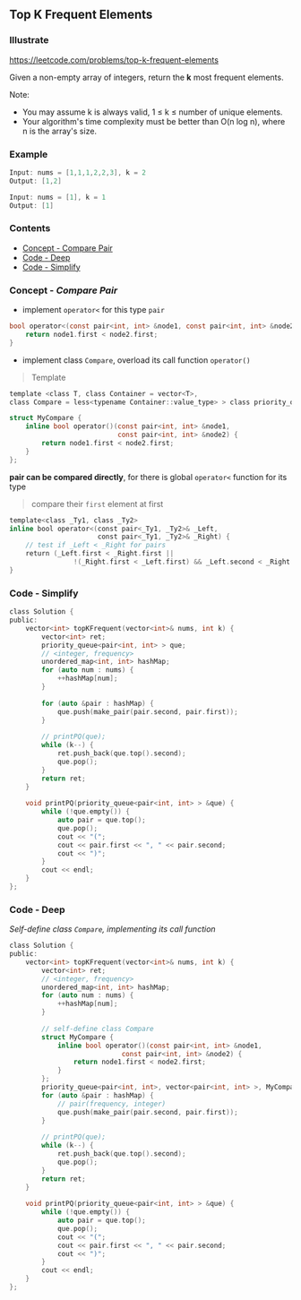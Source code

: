 ## Top K Frequent Elements
### Illustrate
<https://leetcode.com/problems/top-k-frequent-elements>

Given a non-empty array of integers, return the **k** most frequent elements.

Note:

- You may assume k is always valid, 1 ≤ k ≤ number of unique elements.
- Your algorithm's time complexity must be better than O(n log n), where n is the array's size.

### Example
```c
Input: nums = [1,1,1,2,2,3], k = 2
Output: [1,2]

Input: nums = [1], k = 1
Output: [1]
```

### Contents
- [Concept - Compare Pair](#comparepair)
- [Code - Deep](#deep)
- [Code - Simplify](#simplify)

<a id=comparepair></a>
### Concept - _Compare Pair_
- implement `operator<` for this type `pair`

```c
bool operator<(const pair<int, int> &node1, const pair<int, int> &node2) {
    return node1.first < node2.first;
}
```
- implement class `Compare`, overload its call function `operator()`

> Template

```c
template <class T, class Container = vector<T>,
class Compare = less<typename Container::value_type> > class priority_queue;
```

```c
struct MyCompare {
    inline bool operator()(const pair<int, int> &node1, 
                           const pair<int, int> &node2) {
        return node1.first < node2.first;
    }  
};
```

**pair can be compared directly**, for there is global `operator<` function for its type

> compare their `first` element at first

```c
template<class _Ty1, class _Ty2>
inline bool operator<(const pair<_Ty1, _Ty2>& _Left,
                      const pair<_Ty1, _Ty2>& _Right) {
    // test if _Left < _Right for pairs
    return (_Left.first < _Right.first ||
                !(_Right.first < _Left.first) && _Left.second < _Right.second);
}
```

<a id=simplify></a>
### Code - Simplify
```c
class Solution {
public:
    vector<int> topKFrequent(vector<int>& nums, int k) {
        vector<int> ret;
        priority_queue<pair<int, int> > que;
        // <integer, frequency>
        unordered_map<int, int> hashMap;
        for (auto num : nums) {
            ++hashMap[num];
        }
        
        for (auto &pair : hashMap) {
            que.push(make_pair(pair.second, pair.first));
        }
        
        // printPQ(que);
        while (k--) {
            ret.push_back(que.top().second);
            que.pop();
        }
        return ret;
    }
    
    void printPQ(priority_queue<pair<int, int> > &que) {
        while (!que.empty()) {
            auto pair = que.top();
            que.pop();
            cout << "(";
            cout << pair.first << ", " << pair.second;
            cout << ")";
        }
        cout << endl;
    }
};
```

<a id=deep></a>
### Code - Deep

_Self-define class `Compare`, implementing its call function_

```c
class Solution {
public:
    vector<int> topKFrequent(vector<int>& nums, int k) {
        vector<int> ret;
        // <integer, frequency>
        unordered_map<int, int> hashMap;
        for (auto num : nums) {
            ++hashMap[num];
        }
         
        // self-define class Compare
        struct MyCompare {
            inline bool operator()(const pair<int, int> &node1, 
                            const pair<int, int> &node2) {
                return node1.first < node2.first;
            }  
        };
        priority_queue<pair<int, int>, vector<pair<int, int> >, MyCompare> que;
        for (auto &pair : hashMap) {
            // pair(frequency, integer)
            que.push(make_pair(pair.second, pair.first));
        }
        
        // printPQ(que);
        while (k--) {
            ret.push_back(que.top().second);
            que.pop();
        }
        return ret;
    }
    
    void printPQ(priority_queue<pair<int, int> > &que) {
        while (!que.empty()) {
            auto pair = que.top();
            que.pop();
            cout << "(";
            cout << pair.first << ", " << pair.second;
            cout << ")";
        }
        cout << endl;
    }
};
```

